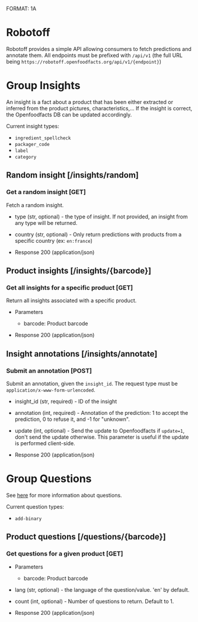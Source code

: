 FORMAT: 1A

# Robotoff

Robotoff provides a simple API allowing consumers to fetch predictions and annotate them.
All endpoints must be prefixed with `/api/v1` (the full URL being `https://robotoff.openfoodfacts.org/api/v1/{endpoint}`)

# Group Insights

An insight is a fact about a product that has been either extracted or inferred from the product pictures, characteristics,...
If the insight is correct, the Openfoodfacts DB can be updated accordingly.

Current insight types:

- `ingredient_spellcheck`
- `packager_code`
- `label`
- `category`

## Random insight [/insights/random]

### Get a random insight [GET]

Fetch a random insight.

+ type (str, optional) - the type of insight. If not provided, an insight from any type will be returned.
+ country (str, optional) - Only return predictions with products from a specific country (ex: `en:france`)

+ Response 200 (application/json)


## Product insights [/insights/{barcode}]

### Get all insights for a specific product [GET]

Return all insights associated with a specific product.

+ Parameters
    + barcode: Product barcode

+ Response 200 (application/json)


## Insight annotations [/insights/annotate]

### Submit an annotation [POST]

Submit an annotation, given the `insight_id`. The request type must be `application/x-www-form-urlencoded`.

+ insight_id (str, required) - ID of the insight
+ annotation (int, required) - Annotation of the prediction: 1 to accept the prediction, 0 to refuse it, and -1 
  for "unknown".
+ update (int, optional) - Send the update to Openfoodfacts if `update=1`, don't send the update otherwise. This 
  parameter is useful if the update is performed client-side.

+ Response 200 (application/json)



# Group Questions

See [here](https://github.com/openfoodfacts/robotoff/blob/master/robotoff/doc/questions.md) for more information about 
questions.

Current question types:

- `add-binary`

## Product questions [/questions/{barcode}]

### Get questions for a given product [GET]

+ Parameters
    + barcode: Product barcode
   
+ lang (str, optional) - the language of the question/value. 'en' by default.
+ count (int, optional) - Number of questions to return. Default to 1.

+ Response 200 (application/json)
